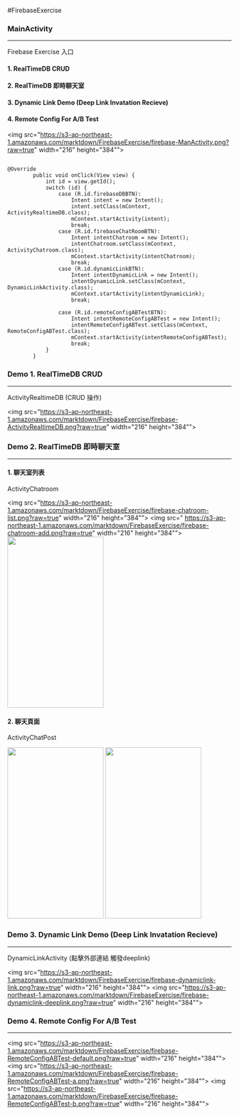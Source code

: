 #FirebaseExercise


### MainActivity
----
Firebase Exercise 入口

#### 1. RealTimeDB CRUD 

#### 2. RealTimeDB 即時聊天室 

#### 3. Dynamic Link Demo (Deep Link Invatation Recieve) 

#### 4. Remote Config For A/B Test

<img src="https://s3-ap-northeast-1.amazonaws.com/marktdown/FirebaseExercise/firebase-ManActivity.png?raw=true"  width="216" height="384"">

<pre><code>
@Override
        public void onClick(View view) {
            int id = view.getId();
            switch (id) {
                case (R.id.firebaseDBBTN):
                    Intent intent = new Intent();
                    intent.setClass(mContext, ActivityRealtimeDB.class);
                    mContext.startActivity(intent);
                    break;
                case (R.id.firebaseChatRoomBTN):
                    Intent intentChatroom = new Intent();
                    intentChatroom.setClass(mContext, ActivityChatroom.class);
                    mContext.startActivity(intentChatroom);
                    break;
                case (R.id.dynamicLinkBTN):
                    Intent intentDynamicLink = new Intent();
                    intentDynamicLink.setClass(mContext, DynamicLinkActivity.class);
                    mContext.startActivity(intentDynamicLink);
                    break;

                case (R.id.remoteConfigABTestBTN):
                    Intent intentRemoteConfigABTest = new Intent();
                    intentRemoteConfigABTest.setClass(mContext, RemoteConfigABTest.class);
                    mContext.startActivity(intentRemoteConfigABTest);
                    break;
            }
        }
</code></pre>



### Demo 1. RealTimeDB CRUD 
----

ActivityRealtimeDB (CRUD 操作)

<img src="https://s3-ap-northeast-1.amazonaws.com/marktdown/FirebaseExercise/firebase-ActivityRealtimeDB.png?raw=true"  width="216" height="384"">



### Demo 2. RealTimeDB 即時聊天室
----

#### 1. 聊天室列表 
ActivityChatroom

<img src="https://s3-ap-northeast-1.amazonaws.com/marktdown/FirebaseExercise/firebase-chatroom-list.png?raw=true"  width="216" height="384"">
<img src="	https://s3-ap-northeast-1.amazonaws.com/marktdown/FirebaseExercise/firebase-chatroom-add.png?raw=true"  width="216" height="384"">
<img src="https://s3-ap-northeast-1.amazonaws.com/marktdown/FirebaseExercise/firebase-chatroom-nickname.png?raw=true"  width="216" height="384">

#### 2. 聊天頁面 
ActivityChatPost

<img src="https://s3-ap-northeast-1.amazonaws.com/marktdown/FirebaseExercise/firebase-chat-alice.png?raw=true"  width="216" height="384">
<img src="https://s3-ap-northeast-1.amazonaws.com/marktdown/FirebaseExercise/firebase-chat-kenneth.png?raw=true"  width="216" height="384">


### Demo 3. Dynamic Link Demo (Deep Link Invatation Recieve)
----

DynamicLinkActivity (點擊外部連結 觸發deeplink)

<img src="https://s3-ap-northeast-1.amazonaws.com/marktdown/FirebaseExercise/firebase-dynamiclink-link.png?raw=true"  width="216" height="384"">
<img src="https://s3-ap-northeast-1.amazonaws.com/marktdown/FirebaseExercise/firebase-dynamiclink-deeplink.png?raw=true"  width="216" height="384"">


### Demo 4. Remote Config For A/B Test
----

<img src="https://s3-ap-northeast-1.amazonaws.com/marktdown/FirebaseExercise/firebase-RemoteConfigABTest-default.png?raw=true"  width="216" height="384"">
<img src="https://s3-ap-northeast-1.amazonaws.com/marktdown/FirebaseExercise/firebase-RemoteConfigABTest-a.png?raw=true"  width="216" height="384"">
<img src="https://s3-ap-northeast-1.amazonaws.com/marktdown/FirebaseExercise/firebase-RemoteConfigABTest-b.png?raw=true"  width="216" height="384"">

